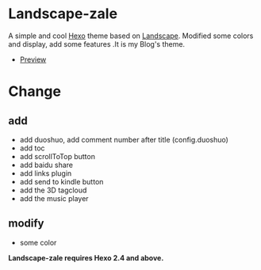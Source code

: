 # Landscape-zale

A simple and cool [Hexo](http://hexo.io/) theme based on [Landscape](https://github.com/hexojs/hexo-theme-landscape). Modified some colors and display, add some features .It is my Blog's theme.

- [Preview](http://www.zalezone.cn)


# Change

## add
* add duoshuo, add comment number after title (config.duoshuo)
* add toc
* add scrollToTop button
* add baidu share
* add links plugin
* add send to kindle button
* add the 3D tagcloud
* add the music player

## modify
* some color

**Landscape-zale requires Hexo 2.4 and above.**
